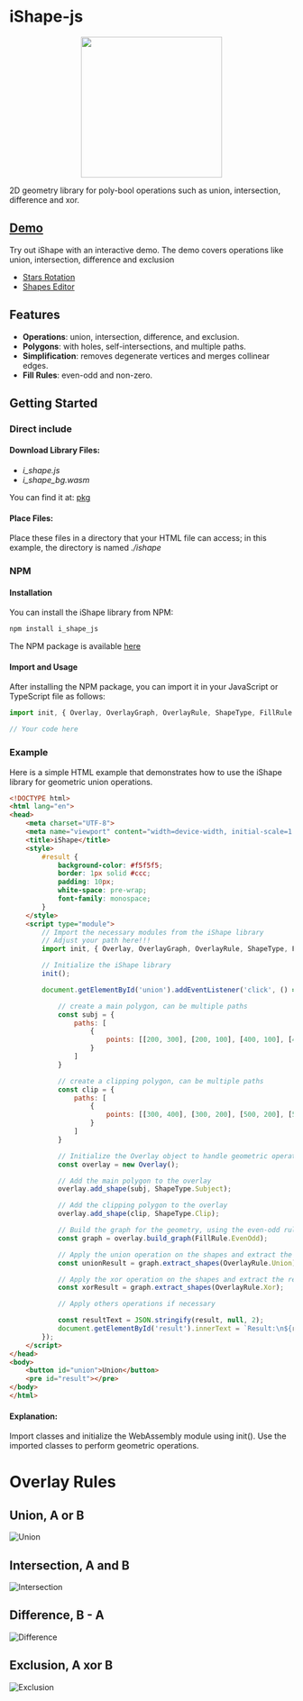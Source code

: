 # iShape-js

<p align="center">
  <img src="readme/balloons.svg" width="250"/>
</p>
2D geometry library for poly-bool operations such as union, intersection, difference and xor.

## [Demo](https://ishape-rust.github.io/iShape-js/overlay/stars_demo.html)
Try out iShape with an interactive demo. The demo covers operations like union, intersection, difference and exclusion

- [Stars Rotation](https://ishape-rust.github.io/iShape-js/overlay/stars_demo.html)
- [Shapes Editor](https://ishape-rust.github.io/iShape-js/overlay/shapes_editor.html)


## Features

- **Operations**: union, intersection, difference, and exclusion.
- **Polygons**: with holes, self-intersections, and multiple paths.
- **Simplification**: removes degenerate vertices and merges collinear edges.
- **Fill Rules**: even-odd and non-zero.

## Getting Started


### Direct include

#### Download Library Files:

- *i_shape.js*
- *i_shape_bg.wasm*

You can find it at: [pkg](https://github.com/iShape-Rust/iShape-js/tree/main/pkg)
  
#### Place Files:
Place these files in a directory that your HTML file can access; in this example, the directory is named *./ishape*


### NPM

#### Installation
You can install the iShape library from NPM:

```bash
npm install i_shape_js
```

The NPM package is available [here](https://www.npmjs.com/package/i_shape_js)


#### Import and Usage

After installing the NPM package, you can import it in your JavaScript or TypeScript file as follows:

```javascript
import init, { Overlay, OverlayGraph, OverlayRule, ShapeType, FillRule } from 'i_shape.js';

// Your code here

```


### Example

Here is a simple HTML example that demonstrates how to use the iShape library for geometric union operations.
```html
<!DOCTYPE html>
<html lang="en">
<head>
    <meta charset="UTF-8">
    <meta name="viewport" content="width=device-width, initial-scale=1.0">
    <title>iShape</title>
    <style>
        #result {
            background-color: #f5f5f5;
            border: 1px solid #ccc;
            padding: 10px;
            white-space: pre-wrap;
            font-family: monospace;
        }
    </style>
    <script type="module">
        // Import the necessary modules from the iShape library
        // Adjust your path here!!!
        import init, { Overlay, OverlayGraph, OverlayRule, ShapeType, FillRule} from './ishape/i_shape.js';

        // Initialize the iShape library
        init();

        document.getElementById('union').addEventListener('click', () => {

            // create a main polygon, can be multiple paths
            const subj = {
                paths: [
                    {
                        points: [[200, 300], [200, 100], [400, 100], [400, 300]]
                    }
                ]
            }

            // create a clipping polygon, can be multiple paths
            const clip = {
                paths: [
                    {
                        points: [[300, 400], [300, 200], [500, 200], [500, 400]]
                    }
                ]
            }

            // Initialize the Overlay object to handle geometric operations
            const overlay = new Overlay();

            // Add the main polygon to the overlay
            overlay.add_shape(subj, ShapeType.Subject);

            // Add the clipping polygon to the overlay
            overlay.add_shape(clip, ShapeType.Clip);

            // Build the graph for the geometry, using the even-odd rule
            const graph = overlay.build_graph(FillRule.EvenOdd);

            // Apply the union operation on the shapes and extract the result
            const unionResult = graph.extract_shapes(OverlayRule.Union);

            // Apply the xor operation on the shapes and extract the result
            const xorResult = graph.extract_shapes(OverlayRule.Xor);

            // Apply others operations if necessary

            const resultText = JSON.stringify(result, null, 2);
            document.getElementById('result').innerText = `Result:\n${resultText}`;
        });
    </script>
</head>
<body>
    <button id="union">Union</button>
    <pre id="result"></pre>
</body>
</html>
```

#### Explanation:

Import classes and initialize the WebAssembly module using init().
Use the imported classes to perform geometric operations.

# Overlay Rules

## Union, A or B
![Union](readme/union.svg)

## Intersection, A and B
![Intersection](readme/intersection.svg)

## Difference, B - A
![Difference](readme/difference.svg)

## Exclusion, A xor B
![Exclusion](readme/exclusion.svg)

